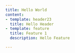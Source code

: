 ```yaml
---
title: Hello World
content:
- template: header23
  title: Hello Header
- template: feature
  title: Feature 1
  description: Hello Feature

---
```

